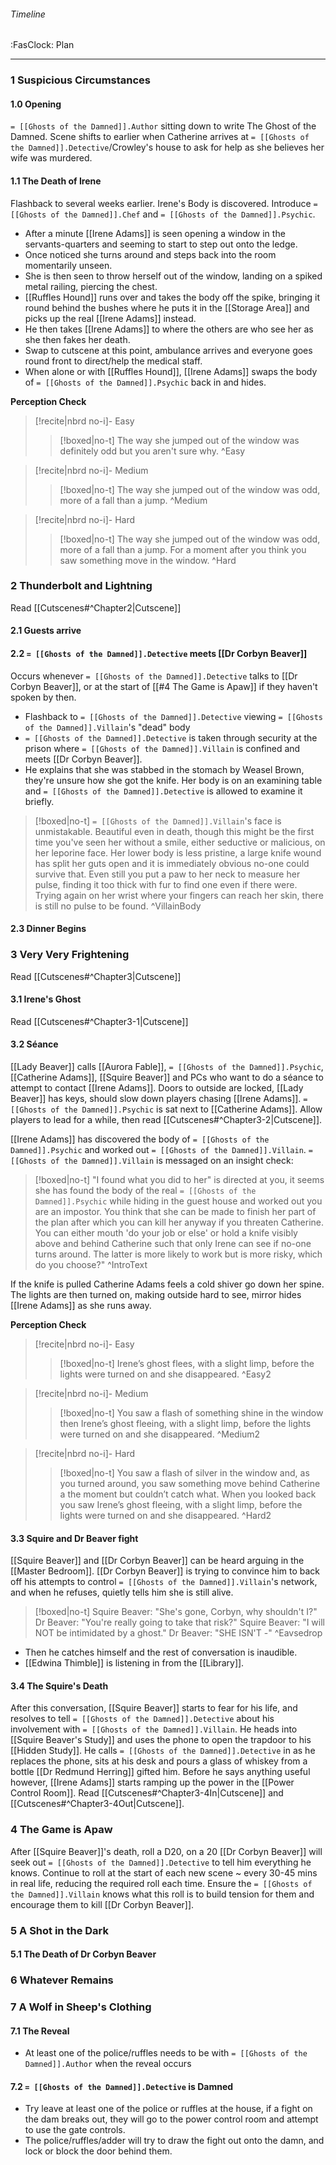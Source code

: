 ###### Timeline
<span class="sub2">:FasClock: Plan</span>

---

### 1 Suspicious Circumstances
#### 1.0 Opening
`= [[Ghosts of the Damned]].Author` sitting down to write The Ghost of the Damned. Scene shifts to earlier when Catherine arrives at `= [[Ghosts of the Damned]].Detective`/Crowley's house to ask for help as she believes her wife was murdered.
#### 1.1 The Death of Irene
Flashback to several weeks earlier. Irene's Body is discovered. Introduce `= [[Ghosts of the Damned]].Chef` and `= [[Ghosts of the Damned]].Psychic`.
- After a minute ⁠[[Irene Adams]] is seen opening a window in the ⁠servants-quarters and seeming to start to step out onto the ledge.
- Once noticed she turns around and steps back into the room momentarily unseen. 
- She is then seen to throw herself out of the window, landing on a spiked metal railing, piercing the chest.
- [[Ruffles Hound]] runs over and takes the body off the spike, bringing it round behind the bushes where he puts it in the ⁠[[Storage Area]] and picks up ⁠the real [[Irene Adams]] instead. 
- He then takes ⁠[[Irene Adams]] to where the others are who see her as she then fakes her death. 
- Swap to cutscene at this point, ambulance arrives and everyone goes round front to direct/help the medical staff. ⁠
- When alone or with [[Ruffles Hound]], ⁠[[Irene Adams]] swaps the body of ⁠`= [[Ghosts of the Damned]].Psychic` back in and hides.

**Perception Check**

> [!recite|nbrd no-i]- Easy
> <br>
> 
>> [!boxed|no-t]
>> The way she jumped out of the window was definitely odd but you aren't sure why.
>^Easy

> [!recite|nbrd no-i]- Medium
> <br>
> 
>> [!boxed|no-t]
>> The way she jumped out of the window was odd, more of a fall than a jump.
>^Medium

> [!recite|nbrd no-i]- Hard
> <br>
> 
>> [!boxed|no-t]
>> The way she jumped out of the window was odd, more of a fall than a jump. For a moment after you think you saw something move in the window.
>^Hard

### 2 Thunderbolt and Lightning
Read [[Cutscenes#^Chapter2|Cutscene]]
#### 2.1 Guests arrive
#### 2.2 `= [[Ghosts of the Damned]].Detective` meets [[Dr Corbyn Beaver]] 
Occurs whenever `= [[Ghosts of the Damned]].Detective` talks to [[Dr Corbyn Beaver]], or at the start of [[#4 The Game is Apaw]] if they haven't spoken by then.
- Flashback to `= [[Ghosts of the Damned]].Detective` viewing `= [[Ghosts of the Damned]].Villain`'s "dead" body
- `= [[Ghosts of the Damned]].Detective` is taken through security at the prison where ⁠`= [[Ghosts of the Damned]].Villain` is confined and meets ⁠[[Dr Corbyn Beaver]].
- He explains that she was stabbed in the stomach by Weasel Brown, they're unsure how she got the knife. Her body is on an examining table and ⁠`= [[Ghosts of the Damned]].Detective` is allowed to examine it briefly.

> [!boxed|no-t]
> `= [[Ghosts of the Damned]].Villain`'s face is unmistakable. Beautiful even in death, though this might be the first time you've seen her without a smile, either seductive or malicious, on her leporine face. Her lower body is less pristine, a large knife wound has split her guts open and it is immediately obvious no-one could survive that. Even still you put a paw to her neck to measure her pulse, finding it too thick with fur to find one even if there were. Trying again on her wrist where your fingers can reach her skin, there is still no pulse to be found.
>^VillainBody

#### 2.3 Dinner Begins
### 3 Very Very Frightening
Read [[Cutscenes#^Chapter3|Cutscene]]
#### 3.1 Irene's Ghost
Read [[Cutscenes#^Chapter3-1|Cutscene]]
#### 3.2 Séance
[[Lady Beaver]] calls [[Aurora Fable]], `= [[Ghosts of the Damned]].Psychic`, [[Catherine Adams]], [[Squire Beaver]] and PCs who want to do a séance to attempt to contact [[Irene Adams]]. Doors to outside are locked, [[Lady Beaver]] has keys, should slow down players chasing [[Irene Adams]]. `= [[Ghosts of the Damned]].Psychic` is sat next to [[Catherine Adams]]. Allow players to lead for a while, then read [[Cutscenes#^Chapter3-2|Cutscene]].

[[Irene Adams]] has discovered the body of `= [[Ghosts of the Damned]].Psychic` and worked out `= [[Ghosts of the Damned]].Villain`. `= [[Ghosts of the Damned]].Villain` is messaged on an insight check:
> [!boxed|no-t]
> "I found what you did to her" is directed at you, it seems she has found the body of the real `= [[Ghosts of the Damned]].Psychic` while hiding in the guest house and worked out you are an impostor. You think that she can be made to finish her part of the plan after which you can kill her anyway if you threaten Catherine. You can either mouth 'do your job or else' or hold a knife visibly above and behind Catherine such that only Irene can see if no-one turns around. The latter is more likely to work but is more risky, which do you choose?"
>^IntroText

If the knife is pulled Catherine Adams feels a cold shiver go down her spine. The lights are then turned on, making outside hard to see, mirror hides [[Irene Adams]] as she runs away.

**Perception Check**

> [!recite|nbrd no-i]- Easy
> <br>
> 
>> [!boxed|no-t]
>> Irene’s ghost flees, with a slight limp, before the lights were turned on and she disappeared.
>^Easy2

> [!recite|nbrd no-i]- Medium
> <br>
> 
>> [!boxed|no-t]
>> You saw a flash of something shine in the window then Irene’s ghost fleeing, with a slight limp, before the lights were turned on and she disappeared.
>^Medium2

> [!recite|nbrd no-i]- Hard
> <br>
> 
>> [!boxed|no-t]
>> You saw a flash of silver in the window and, as you turned around, you saw something move behind Catherine a the moment but couldn’t catch what. When you looked back you saw Irene’s ghost fleeing, with a slight limp, before the lights were turned on and she disappeared.
>^Hard2

#### 3.3 Squire and Dr Beaver fight
[[Squire Beaver]] and ⁠[[Dr Corbyn Beaver]] can be heard arguing in the [[Master Bedroom]]. [[Dr Corbyn Beaver]] is trying to convince him to back off his attempts to control `= [[Ghosts of the Damned]].Villain`'s network, and when he refuses, quietly tells him she is still alive.

> [!boxed|no-t]
> Squire Beaver: "She's gone, Corbyn, why shouldn't I?"
> Dr Beaver: "You're really going to take that risk?" 
> Squire Beaver: "I will NOT be intimidated by a ghost."
> Dr Beaver: "SHE ISN'T -"
>^Eavsedrop
- Then he catches himself and the rest of conversation is inaudible.
- [[Edwina Thimble]] is listening in from the [[Library]].
#### 3.4 The Squire's Death
After this conversation, [[Squire Beaver]] starts to fear for his life, and resolves to tell `= [[Ghosts of the Damned]].Detective` about his involvement with `= [[Ghosts of the Damned]].Villain`. He heads into [[Squire Beaver's Study]] and uses the phone to open the trapdoor to his [[Hidden Study]]. He calls `= [[Ghosts of the Damned]].Detective` in as he replaces the phone, sits at his desk and pours a glass of whiskey from a bottle [[Dr Redmund Herring]] gifted him. Before he says anything useful however, [[Irene Adams]] starts ramping up the power in the [[Power Control Room]]. Read [[Cutscenes#^Chapter3-4In|Cutscene]] and [[Cutscenes#^Chapter3-4Out|Cutscene]].
### 4 The Game is Apaw
After [[Squire Beaver]]'s death, roll a D20, on a 20 [[Dr Corbyn Beaver]] will seek out `= [[Ghosts of the Damned]].Detective` to tell him everything he knows. Continue to roll at the start of each new scene ~ every 30-45 mins in real life, reducing the required roll each time. Ensure the `= [[Ghosts of the Damned]].Villain` knows what this roll is to build tension for them and encourage them to kill [[Dr Corbyn Beaver]].
### 5 A Shot in the Dark
#### 5.1 The Death of Dr Corbyn Beaver
### 6 Whatever Remains
### 7 A Wolf in Sheep's Clothing
#### 7.1 The Reveal
- At least one of the police/ruffles needs to be with `= [[Ghosts of the Damned]].Author` when the reveal occurs
#### 7.2 `= [[Ghosts of the Damned]].Detective` is Damned
- Try leave at least one of the police or ruffles at the house, if a fight on the dam breaks out, they will go to the power control room and attempt to use the gate controls.
- The police/ruffles/adder will try to draw the fight out onto the damn, and lock or block the door behind them.